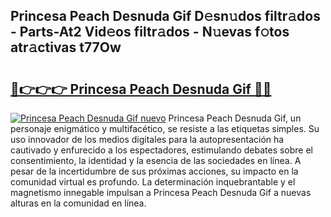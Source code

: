 ## Princesa Peach Desnuda Gif D𝚎sn𝚞dos filtr𝚊dos - Parts-At2 Vid𝚎os filtr𝚊dos - N𝚞evas f𝚘tos atr𝚊ctivas t77Ow

# <h2><a href="http://mb332g.tromn.icu/?c=Princesa+Peach+Desnuda+Gif">🔗👉👉👉 Princesa Peach Desnuda Gif 🔗🔗</a></h2>

[![Princesa Peach Desnuda Gif nuevo](https://i.imgur.com/pEAQMta.gif)](http://mb332g.tromn.icu/?c=Princesa+Peach+Desnuda+Gif)
Princesa Peach Desnuda Gif, un personaje enigmático y multifacético, se resiste a las etiquetas simples. Su uso innovador de los medios digitales para la autopresentación ha cautivado y enfurecido a los espectadores, estimulando debates sobre el consentimiento, la identidad y la esencia de las sociedades en línea. A pesar de la incertidumbre de sus próximas acciones, su impacto en la comunidad virtual es profundo. La determinación inquebrantable y el magnetismo innegable impulsan a Princesa Peach Desnuda Gif a nuevas alturas en la comunidad en línea.
